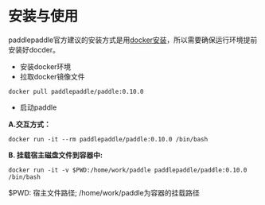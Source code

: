 # 安装与使用

paddlepaddle官方建议的安装方式是用[docker安装](http://doc.paddlepaddle.org/doc_cn/getstarted/build_and_install/docker_install_cn.html)，所以需要确保运行环境提前安装好docder。
- 安装docker环境
- 拉取docker镜像文件

```
docker pull paddlepaddle/paddle:0.10.0
```

- 启动paddle

**A.交互方式：**

```
docker run -it --rm paddlepaddle/paddle:0.10.0 /bin/bash

```

**B. 挂载宿主磁盘文件到容器中:**
```
docker run -it -v $PWD:/home/work/paddle paddlepaddle/paddle:0.10.0 /bin/bash

```

$PWD: 宿主文件路径; /home/work/paddle为容器的挂载路径